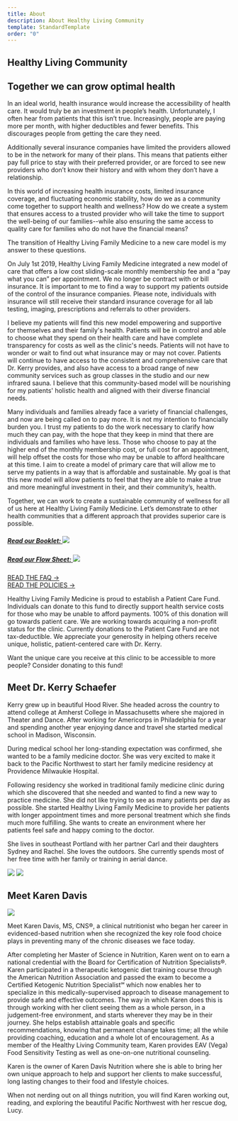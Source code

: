 ```yaml
---
title: About
description: About Healthy Living Community
template: StandardTemplate
order: "0"
---
```


<section>

# Healthy Living Community

## Together we can grow optimal health

In an ideal world, health insurance would increase the accessibility of health care. It would truly be an investment in people’s health. Unfortunately, I often hear from patients that this isn’t true. Increasingly, people are paying more per month, with higher deductibles and fewer benefits. This discourages people from getting the care they need.

Additionally several insurance companies have limited the providers allowed to be in the network for many of their plans. This means that patients either pay full price to stay with their preferred provider, or are forced to see new providers who don’t know their history and with whom they don’t have a relationship.

In this world of increasing health insurance costs, limited insurance coverage, and fluctuating economic stability, how do we as a community come together to support health and wellness? How do we create a system that ensures access to a trusted provider who will take the time to support the well-being of our families--while also ensuring the same access to quality care for families who do not have the financial means?

The transition of Healthy Living Family Medicine to a new care model is my answer to these questions.

On July 1st 2019, Healthy Living Family Medicine integrated a new model of care that offers a low cost sliding-scale monthly membership fee and a “pay what you can” per appointment. We no longer be contract with or bill insurance. It is important to me to find a way to support my patients outside of the control of the insurance companies. Please note, individuals with insurance will still receive their standard insurance coverage for all lab testing, imaging, prescriptions and referrals to other providers.

I believe my patients will find this new model empowering and supportive for themselves and their family's health. Patients will be in control and able to choose what they spend on their health care and have complete transparency for costs as well as the clinic's needs. Patients will not have to wonder or wait to find out what insurance may or may not cover. Patients will continue to have access to the consistent and comprehensive care that Dr. Kerry provides, and also have access to a broad range of new community services such as group classes in the studio and our new infrared sauna. I believe that this community-based model will be nourishing for my patients' holistic health and aligned with their diverse financial needs.

Many individuals and families already face a variety of financial challenges, and now are being called on to pay more. It is not my intention to financially burden you. I trust my patients to do the work necessary to clarify how much they can pay, with the hope that they keep in mind that there are individuals and families who have less. Those who choose to pay at the higher end of the monthly membership cost, or full cost for an appointment, will help offset the costs for those who may be unable to afford healthcare at this time. I aim to create a model of primary care that will allow me to serve my patients in a way that is affordable and sustainable. My goal is that this new model will allow patients to feel that they are able to make a true and more meaningful investment in their, and their community’s, health.

Together, we can work to create a sustainable community of wellness for all of us here at Healthy Living Family Medicine. Let’s demonstrate to other health communities that a different approach that provides superior care is possible.

<flex>

##### [Read our Booklet: ![](clinic-change-booklet250x323.jpg)](healthy-living-family-medicine-booklet.pdf)

##### [Read our Flow Sheet: ![](new-model-flow-sheet-250x323.jpg)](healthy-living-family-medicine-flow-sheet.pdf)

[READ THE FAQ →](faq) <br />
[READ THE POLICIES →](policies)

</flex>

Healthy Living Family Medicine is proud to establish a Patient Care Fund. Individuals can donate to this fund to directly support health service costs for those who may be unable to afford payments. 100% of this donation will go towards patient care. We are working towards acquiring a non-profit status for the clinic. Currently donations to the Patient Care Fund are not tax-deductible. We appreciate your generosity in helping others receive unique, holistic, patient-centered care with Dr. Kerry.

Want the unique care you receive at this clinic to be accessible to more people? Consider donating to this fund!

<div class="my-8"><donate-button></donate-button></div>

</section>

<section>

## Meet Dr. Kerry Schaefer

<flex>
<div class="md:w-3/5 flex-auto">

Kerry grew up in beautiful Hood River. She headed across the country to attend college at Amherst College in Massachusetts where she majored in Theater and Dance. After working for Americorps in Philadelphia for a year and spending another year enjoying dance and travel she started medical school in Madison, Wisconsin.

During medical school her long-standing expectation was confirmed, she wanted to be a family medicine doctor. She was very excited to make it back to the Pacific Northwest to start her family medicine residency at Providence Milwaukie Hospital.

Following residency she worked in traditional family medicine clinic during which she discovered that she needed and wanted to find a new way to practice medicine. She did not like trying to see as many patients per day as possible. She started Healthy Living Family Medicine to provide her patients with longer appointment times and more personal treatment which she finds much more fulfilling. She wants to create an environment where her patients feel safe and happy coming to the doctor.

She lives in southeast Portland with her partner Carl and their daughters Sydney and Rachel. She loves the outdoors. She currently spends most of her free time with her family or training in aerial dance.

</div>
<div class="md:w-2/5 flex-auto">

![](dr-kerry-craniosacral-720x478.jpg)
![](dr-kerry-newborn-care-720x683.jpg)

</div>
</flex>
</section>

<section>

## Meet Karen Davis

<flex>
<div class="md:w-2/5 flex-auto">

![](KarenD19.jpg)

</div>
<div class="md:w-3/5 flex-auto">

Meet Karen Davis, MS, CNS®, a clinical nutritionist who began her career in evidenced-based nutrition when she recognized the key role food choice plays in preventing many of the chronic diseases we face today.

After completing her Master of Science in Nutrition, Karen went on to earn a national credential with the Board for Certification of Nutrition Specialists®. Karen participated in a therapeutic ketogenic diet training course through the American Nutrition Association and passed the exam to become a Certified Ketogenic Nutrition Specialist℠ which now enables her to specialize in this medically-supervised approach to disease management to provide safe and effective outcomes. The way in which Karen does this is through working with her client seeing them as a whole person, in a judgement-free environment, and starts wherever they may be in their journey. She helps establish attainable goals and specific recommendations, knowing that permanent change takes time; all the while providing coaching, education and a whole lot of encouragement. As a member of the Healthy Living Community team, Karen provides EAV (Vega) Food Sensitivity Testing as well as one-on-one nutritional counseling.

Karen is the owner of Karen Davis Nutrition where she is able to bring her own unique approach to help and support her clients to make successful, long lasting changes to their food and lifestyle choices.

When not nerding out on all things nutrition, you will find Karen working out, reading, and exploring the beautiful Pacific Northwest with her rescue dog, Lucy.

</div>
</flex>

</section>
